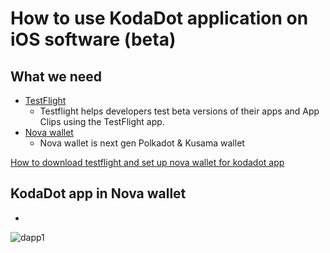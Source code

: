 # How to use KodaDot application on iOS software (beta)

## What we need

- [TestFlight](https://testflight.apple.com/) 
    - Testflight helps developers test beta versions of their apps and App Clips using the TestFlight app.
- [Nova wallet](https://novawallet.io/) 
    - Nova wallet is next gen Polkadot & Kusama wallet

[How to download testflight and set up nova wallet for kodadot app](how-to-testflight-and-nova-setup.md)

## KodaDot app in Nova wallet

- 
![dapp1](/novawallet-kodadot-dapp/nova2520.png)




